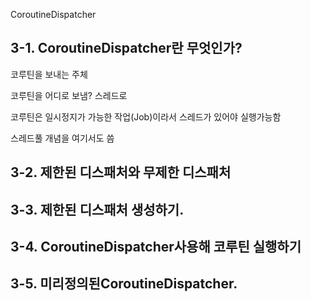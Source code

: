 
CoroutineDispatcher
## 3-1. CoroutineDispatcher란 무엇인가?
코루틴을 보내는 주체

코루틴을 어디로 보냄? 스레드로

코루틴은 일시정지가 가능한 작업(Job)이라서 스레드가 있어야 실행가능함

스레드풀 개념을 여기서도 씀


## 3-2. 제한된 디스패처와 무제한 디스패처 
## 3-3. 제한된 디스패처 생성하기.

## 3-4. CoroutineDispatcher사용해 코루틴 실행하기

## 3-5. 미리정의된CoroutineDispatcher.